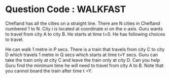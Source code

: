 # Question Code : WALKFAST

Chefland has all the cities on a straight line. There are N cities in Chefland numbered 1 to N. City i is located at coordinate xi on the x-axis. Guru wants to travel from city A to city B. He starts at time t=0. He has following choices to travel.

He can walk 1 metre in P secs.
There is a train that travels from city C to city D which travels 1 metre in Q secs which starts at time t=Y secs. Guru can take the train only at city C and leave the train only at city D.
Can you help Guru find the minimum time he will need to travel from city A to B. Note that you cannot board the train after time t =Y.
